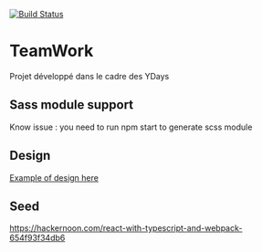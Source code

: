 [![Build Status](https://dev.azure.com/raymsdev/TeamWork/_apis/build/status/Build%20app)](https://dev.azure.com/raymsdev/TeamWork/_build/latest?definitionId=4)
# TeamWork
Projet développé dans le cadre des YDays

## Sass module support
Know issue :
  you need to run npm start to generate scss module 

## Design
[Example of design here](https://material.io/tools/color/#!/?view.left=0&view.right=0&primary.color=5E35B1&secondary.color=AEEA00&primary.text.color=ffffff)

## Seed
https://hackernoon.com/react-with-typescript-and-webpack-654f93f34db6
